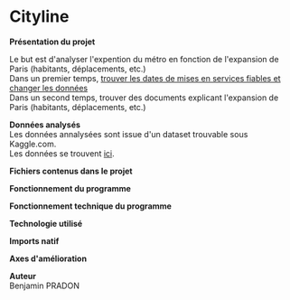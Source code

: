 # Cityline
**Présentation du projet** <br />

Le but est d'analyser l'expention du métro en fonction de l'expansion de Paris (habitants, déplacements, etc.) <br />
Dans un premier temps, [trouver les dates de mises en services fiables et changer les données](https://fr.wikipedia.org/wiki/M%C3%A9tro_de_Paris "Wikipedia") <br />
Dans un second temps, trouver des documents explicant l'expansion de Paris (habitants, déplacements, etc.) <br />


**Données analysés** <br />
Les données annalysées sont issue d'un dataset trouvable sous Kaggle.com. <br />
Les données se trouvent [ici](https://www.citylines.co/data?city=paris#city "Cityline").

**Fichiers contenus dans le projet**

**Fonctionnement du programme**

**Fonctionnement technique du programme**

**Technologie utilisé**

**Imports natif**

**Axes d'amélioration**

**Auteur**<br />
Benjamin PRADON